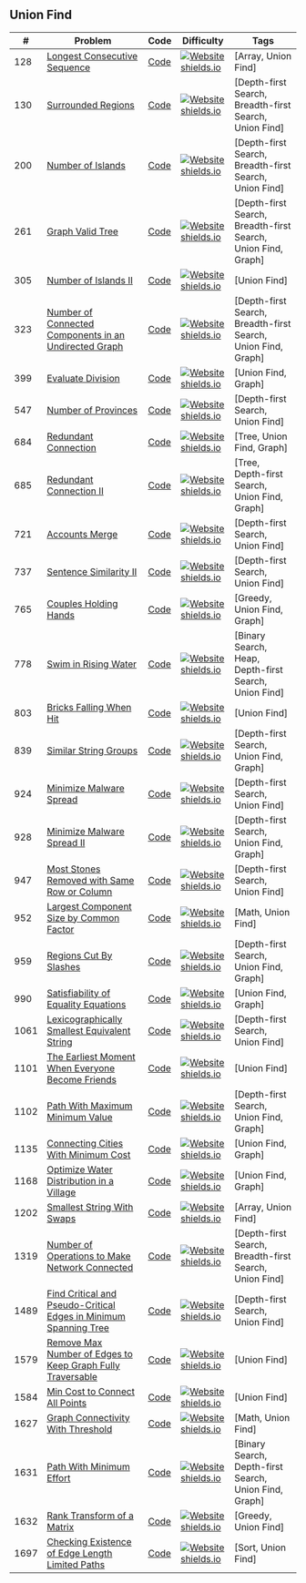 ## Union Find
|# | Problem | Code | Difficulty | Tags
|--|--|--|--|--|
| 128 | [Longest Consecutive Sequence](https:///leetCode.com/problems/longest-consecutive-sequence) | [Code](https://github.com/SunilGudivada/Data-Structures-and-Algorithms/blob/master/src/com/platform/leetCode/problems/_128_LongestConsecutiveSequence.java)| [![Website shields.io](https://img.shields.io/badge/Hard-critical.svg)](https://sunilgudivada.github.io/Data-Structures-and-Algorithms/) | [Array, Union Find] | 
| 130 | [Surrounded Regions](https:///leetCode.com/problems/surrounded-regions) | [Code](https://github.com/SunilGudivada/Data-Structures-and-Algorithms/blob/master/src/com/platform/leetCode/problems/_130_SurroundedRegions.java)| [![Website shields.io](https://img.shields.io/badge/Medium-yellow.svg)](https://sunilgudivada.github.io/Data-Structures-and-Algorithms/) | [Depth-first Search, Breadth-first Search, Union Find] | 
| 200 | [Number of Islands](https:///leetCode.com/problems/number-of-islands) | [Code](https://github.com/SunilGudivada/Data-Structures-and-Algorithms/blob/master/src/com/platform/leetCode/problems/_200_NumberofIslands.java)| [![Website shields.io](https://img.shields.io/badge/Medium-yellow.svg)](https://sunilgudivada.github.io/Data-Structures-and-Algorithms/) | [Depth-first Search, Breadth-first Search, Union Find] | 
| 261 | [Graph Valid Tree](https:///leetCode.com/problems/graph-valid-tree) | [Code](https://github.com/SunilGudivada/Data-Structures-and-Algorithms/blob/master/src/com/platform/leetCode/problems/_261_GraphValidTree.java)| [![Website shields.io](https://img.shields.io/badge/Medium-yellow.svg)](https://sunilgudivada.github.io/Data-Structures-and-Algorithms/) | [Depth-first Search, Breadth-first Search, Union Find, Graph] | 
| 305 | [Number of Islands II](https:///leetCode.com/problems/number-of-islands-ii) | [Code](https://github.com/SunilGudivada/Data-Structures-and-Algorithms/blob/master/src/com/platform/leetCode/problems/_305_NumberofIslandsII.java)| [![Website shields.io](https://img.shields.io/badge/Hard-critical.svg)](https://sunilgudivada.github.io/Data-Structures-and-Algorithms/) | [Union Find] | 
| 323 | [Number of Connected Components in an Undirected Graph](https:///leetCode.com/problems/number-of-connected-components-in-an-undirected-graph) | [Code](https://github.com/SunilGudivada/Data-Structures-and-Algorithms/blob/master/src/com/platform/leetCode/problems/_323_NumberofConnectedComponentsinanUndirectedGraph.java)| [![Website shields.io](https://img.shields.io/badge/Medium-yellow.svg)](https://sunilgudivada.github.io/Data-Structures-and-Algorithms/) | [Depth-first Search, Breadth-first Search, Union Find, Graph] | 
| 399 | [Evaluate Division](https:///leetCode.com/problems/evaluate-division) | [Code](https://github.com/SunilGudivada/Data-Structures-and-Algorithms/blob/master/src/com/platform/leetCode/problems/_399_EvaluateDivision.java)| [![Website shields.io](https://img.shields.io/badge/Medium-yellow.svg)](https://sunilgudivada.github.io/Data-Structures-and-Algorithms/) | [Union Find, Graph] | 
| 547 | [Number of Provinces](https:///leetCode.com/problems/number-of-provinces) | [Code](https://github.com/SunilGudivada/Data-Structures-and-Algorithms/blob/master/src/com/platform/leetCode/problems/_547_NumberofProvinces.java)| [![Website shields.io](https://img.shields.io/badge/Medium-yellow.svg)](https://sunilgudivada.github.io/Data-Structures-and-Algorithms/) | [Depth-first Search, Union Find] | 
| 684 | [Redundant Connection](https:///leetCode.com/problems/redundant-connection) | [Code](https://github.com/SunilGudivada/Data-Structures-and-Algorithms/blob/master/src/com/platform/leetCode/problems/_684_RedundantConnection.java)| [![Website shields.io](https://img.shields.io/badge/Medium-yellow.svg)](https://sunilgudivada.github.io/Data-Structures-and-Algorithms/) | [Tree, Union Find, Graph] | 
| 685 | [Redundant Connection II](https:///leetCode.com/problems/redundant-connection-ii) | [Code](https://github.com/SunilGudivada/Data-Structures-and-Algorithms/blob/master/src/com/platform/leetCode/problems/_685_RedundantConnectionII.java)| [![Website shields.io](https://img.shields.io/badge/Hard-critical.svg)](https://sunilgudivada.github.io/Data-Structures-and-Algorithms/) | [Tree, Depth-first Search, Union Find, Graph] | 
| 721 | [Accounts Merge](https:///leetCode.com/problems/accounts-merge) | [Code](https://github.com/SunilGudivada/Data-Structures-and-Algorithms/blob/master/src/com/platform/leetCode/problems/_721_AccountsMerge.java)| [![Website shields.io](https://img.shields.io/badge/Medium-yellow.svg)](https://sunilgudivada.github.io/Data-Structures-and-Algorithms/) | [Depth-first Search, Union Find] | 
| 737 | [Sentence Similarity II](https:///leetCode.com/problems/sentence-similarity-ii) | [Code](https://github.com/SunilGudivada/Data-Structures-and-Algorithms/blob/master/src/com/platform/leetCode/problems/_737_SentenceSimilarityII.java)| [![Website shields.io](https://img.shields.io/badge/Medium-yellow.svg)](https://sunilgudivada.github.io/Data-Structures-and-Algorithms/) | [Depth-first Search, Union Find] | 
| 765 | [Couples Holding Hands](https:///leetCode.com/problems/couples-holding-hands) | [Code](https://github.com/SunilGudivada/Data-Structures-and-Algorithms/blob/master/src/com/platform/leetCode/problems/_765_CouplesHoldingHands.java)| [![Website shields.io](https://img.shields.io/badge/Hard-critical.svg)](https://sunilgudivada.github.io/Data-Structures-and-Algorithms/) | [Greedy, Union Find, Graph] | 
| 778 | [Swim in Rising Water](https:///leetCode.com/problems/swim-in-rising-water) | [Code](https://github.com/SunilGudivada/Data-Structures-and-Algorithms/blob/master/src/com/platform/leetCode/problems/_778_SwiminRisingWater.java)| [![Website shields.io](https://img.shields.io/badge/Hard-critical.svg)](https://sunilgudivada.github.io/Data-Structures-and-Algorithms/) | [Binary Search, Heap, Depth-first Search, Union Find] | 
| 803 | [Bricks Falling When Hit](https:///leetCode.com/problems/bricks-falling-when-hit) | [Code](https://github.com/SunilGudivada/Data-Structures-and-Algorithms/blob/master/src/com/platform/leetCode/problems/_803_BricksFallingWhenHit.java)| [![Website shields.io](https://img.shields.io/badge/Hard-critical.svg)](https://sunilgudivada.github.io/Data-Structures-and-Algorithms/) | [Union Find] | 
| 839 | [Similar String Groups](https:///leetCode.com/problems/similar-string-groups) | [Code](https://github.com/SunilGudivada/Data-Structures-and-Algorithms/blob/master/src/com/platform/leetCode/problems/_839_SimilarStringGroups.java)| [![Website shields.io](https://img.shields.io/badge/Hard-critical.svg)](https://sunilgudivada.github.io/Data-Structures-and-Algorithms/) | [Depth-first Search, Union Find, Graph] | 
| 924 | [Minimize Malware Spread](https:///leetCode.com/problems/minimize-malware-spread) | [Code](https://github.com/SunilGudivada/Data-Structures-and-Algorithms/blob/master/src/com/platform/leetCode/problems/_924_MinimizeMalwareSpread.java)| [![Website shields.io](https://img.shields.io/badge/Hard-critical.svg)](https://sunilgudivada.github.io/Data-Structures-and-Algorithms/) | [Depth-first Search, Union Find] | 
| 928 | [Minimize Malware Spread II](https:///leetCode.com/problems/minimize-malware-spread-ii) | [Code](https://github.com/SunilGudivada/Data-Structures-and-Algorithms/blob/master/src/com/platform/leetCode/problems/_928_MinimizeMalwareSpreadII.java)| [![Website shields.io](https://img.shields.io/badge/Hard-critical.svg)](https://sunilgudivada.github.io/Data-Structures-and-Algorithms/) | [Depth-first Search, Union Find, Graph] | 
| 947 | [Most Stones Removed with Same Row or Column](https:///leetCode.com/problems/most-stones-removed-with-same-row-or-column) | [Code](https://github.com/SunilGudivada/Data-Structures-and-Algorithms/blob/master/src/com/platform/leetCode/problems/_947_MostStonesRemovedwithSameRoworColumn.java)| [![Website shields.io](https://img.shields.io/badge/Medium-yellow.svg)](https://sunilgudivada.github.io/Data-Structures-and-Algorithms/) | [Depth-first Search, Union Find] | 
| 952 | [Largest Component Size by Common Factor](https:///leetCode.com/problems/largest-component-size-by-common-factor) | [Code](https://github.com/SunilGudivada/Data-Structures-and-Algorithms/blob/master/src/com/platform/leetCode/problems/_952_LargestComponentSizebyCommonFactor.java)| [![Website shields.io](https://img.shields.io/badge/Hard-critical.svg)](https://sunilgudivada.github.io/Data-Structures-and-Algorithms/) | [Math, Union Find] | 
| 959 | [Regions Cut By Slashes](https:///leetCode.com/problems/regions-cut-by-slashes) | [Code](https://github.com/SunilGudivada/Data-Structures-and-Algorithms/blob/master/src/com/platform/leetCode/problems/_959_RegionsCutBySlashes.java)| [![Website shields.io](https://img.shields.io/badge/Medium-yellow.svg)](https://sunilgudivada.github.io/Data-Structures-and-Algorithms/) | [Depth-first Search, Union Find, Graph] | 
| 990 | [Satisfiability of Equality Equations](https:///leetCode.com/problems/satisfiability-of-equality-equations) | [Code](https://github.com/SunilGudivada/Data-Structures-and-Algorithms/blob/master/src/com/platform/leetCode/problems/_990_SatisfiabilityofEqualityEquations.java)| [![Website shields.io](https://img.shields.io/badge/Medium-yellow.svg)](https://sunilgudivada.github.io/Data-Structures-and-Algorithms/) | [Union Find, Graph] | 
| 1061 | [Lexicographically Smallest Equivalent String](https:///leetCode.com/problems/lexicographically-smallest-equivalent-string) | [Code](https://github.com/SunilGudivada/Data-Structures-and-Algorithms/blob/master/src/com/platform/leetCode/problems/_1061_LexicographicallySmallestEquivalentString.java)| [![Website shields.io](https://img.shields.io/badge/Medium-yellow.svg)](https://sunilgudivada.github.io/Data-Structures-and-Algorithms/) | [Depth-first Search, Union Find] | 
| 1101 | [The Earliest Moment When Everyone Become Friends](https:///leetCode.com/problems/the-earliest-moment-when-everyone-become-friends) | [Code](https://github.com/SunilGudivada/Data-Structures-and-Algorithms/blob/master/src/com/platform/leetCode/problems/_1101_TheEarliestMomentWhenEveryoneBecomeFriends.java)| [![Website shields.io](https://img.shields.io/badge/Medium-yellow.svg)](https://sunilgudivada.github.io/Data-Structures-and-Algorithms/) | [Union Find] | 
| 1102 | [Path With Maximum Minimum Value](https:///leetCode.com/problems/path-with-maximum-minimum-value) | [Code](https://github.com/SunilGudivada/Data-Structures-and-Algorithms/blob/master/src/com/platform/leetCode/problems/_1102_PathWithMaximumMinimumValue.java)| [![Website shields.io](https://img.shields.io/badge/Medium-yellow.svg)](https://sunilgudivada.github.io/Data-Structures-and-Algorithms/) | [Depth-first Search, Union Find, Graph] | 
| 1135 | [Connecting Cities With Minimum Cost](https:///leetCode.com/problems/connecting-cities-with-minimum-cost) | [Code](https://github.com/SunilGudivada/Data-Structures-and-Algorithms/blob/master/src/com/platform/leetCode/problems/_1135_ConnectingCitiesWithMinimumCost.java)| [![Website shields.io](https://img.shields.io/badge/Medium-yellow.svg)](https://sunilgudivada.github.io/Data-Structures-and-Algorithms/) | [Union Find, Graph] | 
| 1168 | [Optimize Water Distribution in a Village](https:///leetCode.com/problems/optimize-water-distribution-in-a-village) | [Code](https://github.com/SunilGudivada/Data-Structures-and-Algorithms/blob/master/src/com/platform/leetCode/problems/_1168_OptimizeWaterDistributioninaVillage.java)| [![Website shields.io](https://img.shields.io/badge/Hard-critical.svg)](https://sunilgudivada.github.io/Data-Structures-and-Algorithms/) | [Union Find, Graph] | 
| 1202 | [Smallest String With Swaps](https:///leetCode.com/problems/smallest-string-with-swaps) | [Code](https://github.com/SunilGudivada/Data-Structures-and-Algorithms/blob/master/src/com/platform/leetCode/problems/_1202_SmallestStringWithSwaps.java)| [![Website shields.io](https://img.shields.io/badge/Medium-yellow.svg)](https://sunilgudivada.github.io/Data-Structures-and-Algorithms/) | [Array, Union Find] | 
| 1319 | [Number of Operations to Make Network Connected](https:///leetCode.com/problems/number-of-operations-to-make-network-connected) | [Code](https://github.com/SunilGudivada/Data-Structures-and-Algorithms/blob/master/src/com/platform/leetCode/problems/_1319_NumberofOperationstoMakeNetworkConnected.java)| [![Website shields.io](https://img.shields.io/badge/Medium-yellow.svg)](https://sunilgudivada.github.io/Data-Structures-and-Algorithms/) | [Depth-first Search, Breadth-first Search, Union Find] | 
| 1489 | [Find Critical and Pseudo-Critical Edges in Minimum Spanning Tree](https:///leetCode.com/problems/find-critical-and-pseudo-critical-edges-in-minimum-spanning-tree) | [Code](https://github.com/SunilGudivada/Data-Structures-and-Algorithms/blob/master/src/com/platform/leetCode/problems/_1489_FindCriticalandPseudo-CriticalEdgesinMinimumSpanningTree.java)| [![Website shields.io](https://img.shields.io/badge/Hard-critical.svg)](https://sunilgudivada.github.io/Data-Structures-and-Algorithms/) | [Depth-first Search, Union Find] | 
| 1579 | [Remove Max Number of Edges to Keep Graph Fully Traversable](https:///leetCode.com/problems/remove-max-number-of-edges-to-keep-graph-fully-traversable) | [Code](https://github.com/SunilGudivada/Data-Structures-and-Algorithms/blob/master/src/com/platform/leetCode/problems/_1579_RemoveMaxNumberofEdgestoKeepGraphFullyTraversable.java)| [![Website shields.io](https://img.shields.io/badge/Hard-critical.svg)](https://sunilgudivada.github.io/Data-Structures-and-Algorithms/) | [Union Find] | 
| 1584 | [Min Cost to Connect All Points](https:///leetCode.com/problems/min-cost-to-connect-all-points) | [Code](https://github.com/SunilGudivada/Data-Structures-and-Algorithms/blob/master/src/com/platform/leetCode/problems/_1584_MinCosttoConnectAllPoints.java)| [![Website shields.io](https://img.shields.io/badge/Medium-yellow.svg)](https://sunilgudivada.github.io/Data-Structures-and-Algorithms/) | [Union Find] | 
| 1627 | [Graph Connectivity With Threshold](https:///leetCode.com/problems/graph-connectivity-with-threshold) | [Code](https://github.com/SunilGudivada/Data-Structures-and-Algorithms/blob/master/src/com/platform/leetCode/problems/_1627_GraphConnectivityWithThreshold.java)| [![Website shields.io](https://img.shields.io/badge/Hard-critical.svg)](https://sunilgudivada.github.io/Data-Structures-and-Algorithms/) | [Math, Union Find] | 
| 1631 | [Path With Minimum Effort](https:///leetCode.com/problems/path-with-minimum-effort) | [Code](https://github.com/SunilGudivada/Data-Structures-and-Algorithms/blob/master/src/com/platform/leetCode/problems/_1631_PathWithMinimumEffort.java)| [![Website shields.io](https://img.shields.io/badge/Medium-yellow.svg)](https://sunilgudivada.github.io/Data-Structures-and-Algorithms/) | [Binary Search, Depth-first Search, Union Find, Graph] | 
| 1632 | [Rank Transform of a Matrix](https:///leetCode.com/problems/rank-transform-of-a-matrix) | [Code](https://github.com/SunilGudivada/Data-Structures-and-Algorithms/blob/master/src/com/platform/leetCode/problems/_1632_RankTransformofaMatrix.java)| [![Website shields.io](https://img.shields.io/badge/Hard-critical.svg)](https://sunilgudivada.github.io/Data-Structures-and-Algorithms/) | [Greedy, Union Find] | 
| 1697 | [Checking Existence of Edge Length Limited Paths](https:///leetCode.com/problems/checking-existence-of-edge-length-limited-paths) | [Code](https://github.com/SunilGudivada/Data-Structures-and-Algorithms/blob/master/src/com/platform/leetCode/problems/_1697_CheckingExistenceofEdgeLengthLimitedPaths.java)| [![Website shields.io](https://img.shields.io/badge/Hard-critical.svg)](https://sunilgudivada.github.io/Data-Structures-and-Algorithms/) | [Sort, Union Find] | 
